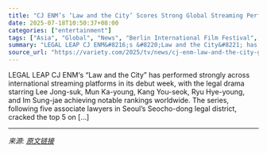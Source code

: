 ```yaml
---
title: "CJ ENM’s ‘Law and the City’ Scores Strong Global Streaming Performance – Global Bulletin"
date: 2025-07-18T10:50:37+08:00
categories: ["entertainment"]
tags: ["Asia", "Global", "News", "Berlin International Film Festival", "CJ ENM", "Global Bulletin", "Law and the City"]
summary: "LEGAL LEAP CJ ENM&#8216;s &#8220;Law and the City&#8221; has performed strongly across international streaming platforms in its debut week, with the legal drama starring Lee Jong-suk, Mun Ka-young, Ka"
source_url: "https://variety.com/2025/tv/news/cj-enm-law-and-the-city-global-streaming-performance-1236464545/"
---
```


LEGAL LEAP CJ ENM&#8216;s &#8220;Law and the City&#8221; has performed strongly across international streaming platforms in its debut week, with the legal drama starring Lee Jong-suk, Mun Ka-young, Kang You-seok, Ryu Hye-young, and Im Sung-jae achieving notable rankings worldwide. The series, following five associate lawyers in Seoul&#8217;s Seocho-dong legal district, cracked the top 5 on [&#8230;]

---

*来源: [原文链接](https://variety.com/2025/tv/news/cj-enm-law-and-the-city-global-streaming-performance-1236464545/)*
